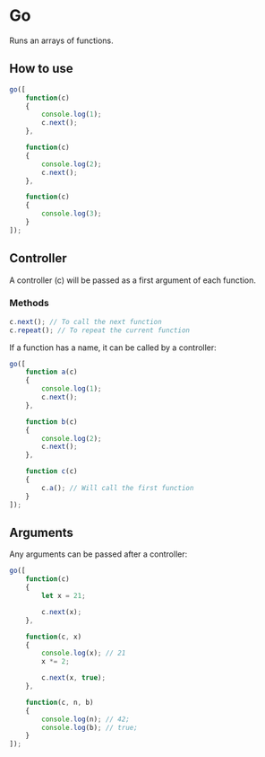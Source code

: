 # Go

Runs an arrays of functions.

## How to use

```js
go([
	function(c)
	{
		console.log(1);
		c.next();
	},

	function(c)
	{
		console.log(2);
		c.next();
	},

	function(c)
	{
		console.log(3);
	}
]);
```

## Controller

A controller (c) will be passed as a first argument of each function.

### Methods

```js
c.next(); // To call the next function
c.repeat(); // To repeat the current function
```

If a function has a name, it can be called by a controller:

```js
go([
	function a(c)
	{
		console.log(1);
		c.next();
	},

	function b(c)
	{
		console.log(2);
		c.next();
	},

	function c(c)
	{
		c.a(); // Will call the first function
	}
]);
```

## Arguments

Any arguments can be passed after a controller:

```js
go([
	function(c)
	{
		let x = 21;

		c.next(x);
	},

	function(c, x)
	{
		console.log(x); // 21
		x *= 2;

		c.next(x, true);
	},

	function(c, n, b)
	{
		console.log(n); // 42;
		console.log(b); // true;
	}
]);
```